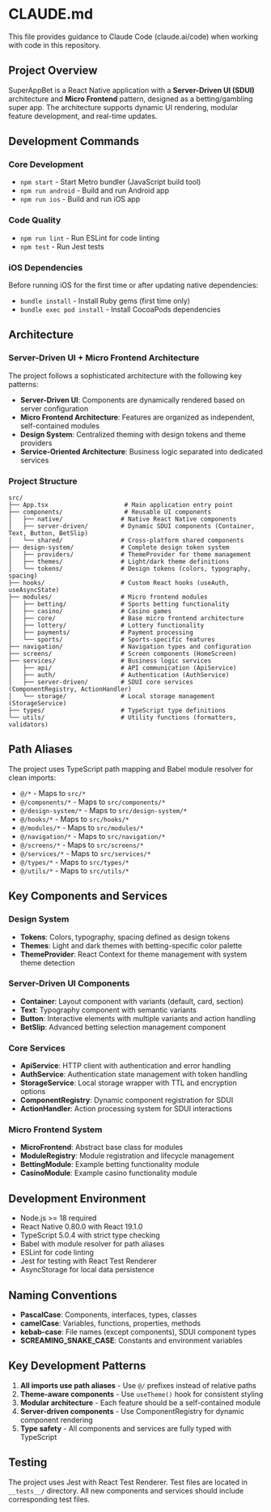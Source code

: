 # CLAUDE.md

This file provides guidance to Claude Code (claude.ai/code) when working with code in this repository.

## Project Overview

SuperAppBet is a React Native application with a **Server-Driven UI (SDUI)** architecture and **Micro Frontend** pattern, designed as a betting/gambling super app. The architecture supports dynamic UI rendering, modular feature development, and real-time updates.

## Development Commands

### Core Development
- `npm start` - Start Metro bundler (JavaScript build tool)
- `npm run android` - Build and run Android app
- `npm run ios` - Build and run iOS app

### Code Quality
- `npm run lint` - Run ESLint for code linting
- `npm test` - Run Jest tests

### iOS Dependencies
Before running iOS for the first time or after updating native dependencies:
- `bundle install` - Install Ruby gems (first time only)
- `bundle exec pod install` - Install CocoaPods dependencies

## Architecture

### Server-Driven UI + Micro Frontend Architecture

The project follows a sophisticated architecture with the following key patterns:

- **Server-Driven UI**: Components are dynamically rendered based on server configuration
- **Micro Frontend Architecture**: Features are organized as independent, self-contained modules
- **Design System**: Centralized theming with design tokens and theme providers
- **Service-Oriented Architecture**: Business logic separated into dedicated services

### Project Structure

```
src/
├── App.tsx                     # Main application entry point
├── components/                 # Reusable UI components
│   ├── native/                # Native React Native components
│   ├── server-driven/         # Dynamic SDUI components (Container, Text, Button, BetSlip)
│   └── shared/                # Cross-platform shared components
├── design-system/             # Complete design token system
│   ├── providers/             # ThemeProvider for theme management
│   ├── themes/                # Light/dark theme definitions
│   └── tokens/                # Design tokens (colors, typography, spacing)
├── hooks/                     # Custom React hooks (useAuth, useAsyncState)
├── modules/                   # Micro frontend modules
│   ├── betting/               # Sports betting functionality
│   ├── casino/                # Casino games
│   ├── core/                  # Base micro frontend architecture
│   ├── lottery/               # Lottery functionality
│   ├── payments/              # Payment processing
│   └── sports/                # Sports-specific features
├── navigation/                # Navigation types and configuration
├── screens/                   # Screen components (HomeScreen)
├── services/                  # Business logic services
│   ├── api/                   # API communication (ApiService)
│   ├── auth/                  # Authentication (AuthService)
│   ├── server-driven/         # SDUI core services (ComponentRegistry, ActionHandler)
│   └── storage/               # Local storage management (StorageService)
├── types/                     # TypeScript type definitions
└── utils/                     # Utility functions (formatters, validators)
```

## Path Aliases

The project uses TypeScript path mapping and Babel module resolver for clean imports:

- `@/*` - Maps to `src/*`
- `@/components/*` - Maps to `src/components/*`
- `@/design-system/*` - Maps to `src/design-system/*`
- `@/hooks/*` - Maps to `src/hooks/*`
- `@/modules/*` - Maps to `src/modules/*`
- `@/navigation/*` - Maps to `src/navigation/*`
- `@/screens/*` - Maps to `src/screens/*`
- `@/services/*` - Maps to `src/services/*`
- `@/types/*` - Maps to `src/types/*`
- `@/utils/*` - Maps to `src/utils/*`

## Key Components and Services

### Design System
- **Tokens**: Colors, typography, spacing defined as design tokens
- **Themes**: Light and dark themes with betting-specific color palette
- **ThemeProvider**: React Context for theme management with system theme detection

### Server-Driven UI Components
- **Container**: Layout component with variants (default, card, section)
- **Text**: Typography component with semantic variants
- **Button**: Interactive elements with multiple variants and action handling
- **BetSlip**: Advanced betting selection management component

### Core Services
- **ApiService**: HTTP client with authentication and error handling
- **AuthService**: Authentication state management with token handling
- **StorageService**: Local storage wrapper with TTL and encryption options
- **ComponentRegistry**: Dynamic component registration for SDUI
- **ActionHandler**: Action processing system for SDUI interactions

### Micro Frontend System
- **MicroFrontend**: Abstract base class for modules
- **ModuleRegistry**: Module registration and lifecycle management
- **BettingModule**: Example betting functionality module
- **CasinoModule**: Example casino functionality module

## Development Environment

- Node.js >= 18 required
- React Native 0.80.0 with React 19.1.0
- TypeScript 5.0.4 with strict type checking
- Babel with module resolver for path aliases
- ESLint for code linting
- Jest for testing with React Test Renderer
- AsyncStorage for local data persistence

## Naming Conventions

- **PascalCase**: Components, interfaces, types, classes
- **camelCase**: Variables, functions, properties, methods
- **kebab-case**: File names (except components), SDUI component types
- **SCREAMING_SNAKE_CASE**: Constants and environment variables

## Key Development Patterns

1. **All imports use path aliases** - Use `@/` prefixes instead of relative paths
2. **Theme-aware components** - Use `useTheme()` hook for consistent styling
3. **Modular architecture** - Each feature should be a self-contained module
4. **Server-driven components** - Use ComponentRegistry for dynamic component rendering
5. **Type safety** - All components and services are fully typed with TypeScript

## Testing

The project uses Jest with React Test Renderer. Test files are located in `__tests__/` directory. All new components and services should include corresponding test files.